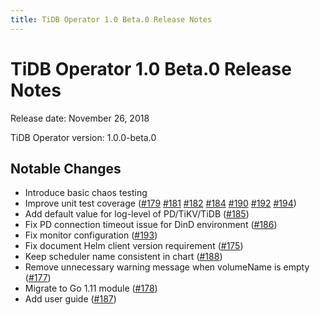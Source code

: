 ```yaml
---
title: TiDB Operator 1.0 Beta.0 Release Notes
---
```


# TiDB Operator 1.0 Beta.0 Release Notes

Release date: November 26, 2018

TiDB Operator version: 1.0.0-beta.0

## Notable Changes

- Introduce basic chaos testing
- Improve unit test coverage ([#179](https://github.com/pingcap/tidb-operator/pull/179) [#181](https://github.com/pingcap/tidb-operator/pull/181) [#182](https://github.com/pingcap/tidb-operator/pull/182) [#184](https://github.com/pingcap/tidb-operator/pull/184) [#190](https://github.com/pingcap/tidb-operator/pull/190) [#192](https://github.com/pingcap/tidb-operator/pull/192) [#194](https://github.com/pingcap/tidb-operator/pull/194))
- Add default value for log-level of PD/TiKV/TiDB ([#185](https://github.com/pingcap/tidb-operator/pull/185))
- Fix PD connection timeout issue for DinD environment ([#186](https://github.com/pingcap/tidb-operator/pull/186))
- Fix monitor configuration ([#193](https://github.com/pingcap/tidb-operator/pull/193))
- Fix document Helm client version requirement ([#175](https://github.com/pingcap/tidb-operator/pull/175))
- Keep scheduler name consistent in chart ([#188](https://github.com/pingcap/tidb-operator/pull/188))
- Remove unnecessary warning message when volumeName is empty ([#177](https://github.com/pingcap/tidb-operator/pull/177))
- Migrate to Go 1.11 module ([#178](https://github.com/pingcap/tidb-operator/pull/178))
- Add user guide ([#187](https://github.com/pingcap/tidb-operator/pull/187))

